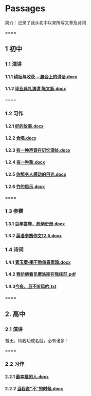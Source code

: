 # Passages
简介：记录了我从初中以来所写文章及诗词

====

## 1 初中
### 1.1 演讲
#### 1.1.1 [耕耘与收获 --晨会上的讲话.docx](https://github.com/legallchaperone/Passages/files/7359842/--.docx)
#### 1.1.2 [毕业典礼演讲 陈文新.docx](https://github.com/legallchaperone/Passages/files/7359844/default.docx)

====

### 1.2 习作
#### 1.2.1 [好的故事.docx](https://github.com/legallchaperone/Passages/files/7359845/default.docx)
#### 1.2.2 [合唱.docx](https://github.com/legallchaperone/Passages/files/7359846/default.docx)
#### 1.2.3 [有一种声音在记忆深处.docx](https://github.com/legallchaperone/Passages/files/7359849/default.docx)
#### 1.2.4 [有一种甜.docx](https://github.com/legallchaperone/Passages/files/7359850/default.docx)
#### 1.2.5 [你那令人感动的目光.docx](https://github.com/legallchaperone/Passages/files/7359851/default.docx)
#### 1.2.6 [竹的启示.docx](https://github.com/legallchaperone/Passages/files/7359864/default.docx)


====

### 1.3 参赛
#### 1.3.1 [百年答卷，彪炳史册.docx](https://github.com/legallchaperone/Passages/files/7359854/default.docx)
#### 1.3.2 [英语参赛作文12.5.docx](https://github.com/legallchaperone/Passages/files/7359862/12.5.docx)

### 1.4 诗词
#### 1.4.1 [青玉案·阑干愁倚春素暗.docx](https://github.com/legallchaperone/Passages/files/7359865/default.docx)
#### 1.4.2 [我仿佛看见摩洛斯在我床前.pdf](https://github.com/legallchaperone/Passages/files/7359867/default.pdf)
#### 1.4.3[今夜，且不听风吟.txt](https://github.com/legallchaperone/Passages/files/7359868/default.txt)


====

## 2. 高中
### 2.1 演讲
暂无，待我功成名就，必有诸多！

====

### 2.2 习作
#### 2.2.1 [最幸福的人.docx](https://github.com/legallchaperone/Passages/files/7359871/default.docx)
#### 2.2.2 [当我说“不”的时候.docx](https://github.com/legallchaperone/Passages/files/7359875/default.docx)
